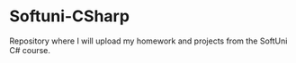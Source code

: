 # Softuni-CSharp
Repository where I will upload my homework and projects from the SoftUni C# course.
